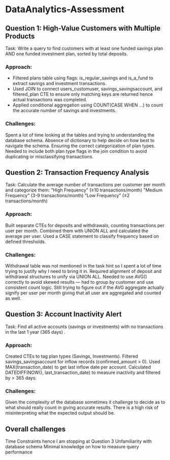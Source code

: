 # DataAnalytics-Assessment

## Question 1: High-Value Customers with Multiple Products
Task: Write a query to find customers with at least one funded savings plan AND one funded investment plan, sorted by total deposits.

### Approach:
* Filtered plans table using flags: is_regular_savings and is_a_fund to extract savings and investment transactions.
* Used JOIN to connect users_customuser, savings_savingsaccount, and filtered_plan CTE to ensure only matching keys are returned hence actual transactions was completed.
* Applied conditional aggregation using COUNT(CASE WHEN ...) to count the accurate number of savings and investments.

### Challenges:
Spent a lot of time looking at the tables and trying to understanding the database schema.
Absence of dictionary to help decide on how best to navigate the schema.
Ensuring the correct categorization of plan types.
Needed to include both plan type flags in the join condition to avoid duplicating or misclassifying transactions.


## Question 2: Transaction Frequency Analysis
Task: Calculate the average number of transactions per customer per month and categorize them:
"High Frequency" (≥10 transactions/month)
"Medium Frequency" (3-9 transactions/month)
"Low Frequency" (≤2 transactions/month)

### Approach:
Built separate CTEs for deposits and withdrawals, counting transactions per user per month.
Combined them with UNION ALL and calculated the average per user.
Used a CASE statement to classify frequency based on defined thresholds.

### Challenges:
Withdrawal table was not mentioned in the task hint so I spent a lot of time trying to justify why I need to bring it in.
Required alignment of deposit and withdrawal structures to unify via UNION ALL.
Needed to use AVG() correctly to avoid skewed results — had to group by customer and use consistent count logic.
Still trying to figure out if the AVG aggregate actually signify per user per month giving that all user are aggregated and counted as well.


## Question 3: Account Inactivity Alert

Task: Find all active accounts (savings or investments) with no transactions in the last 1 year (365 days) .


### Approach:

Created CTEs to tag plan types (Savings, Investments).
Filtered savings_savingsaccount for inflow records (confirmed_amount > 0).
Used MAX(transaction_date) to get last inflow date per account.
Calculated DATEDIFF(NOW(), last_transaction_date) to measure inactivity and filtered by > 365 days.

### Challenges:
Given the complexity of the database sometimes it challenge to decide as to what should really count in giving accurate results.
There is a high risk of misinterpreting what the expected output should be.

## Overall challenges
Time Constraints hence I am stopping at Question 3
Unfamiliarity with database schema
Minimal knowledge on how to measure query performance
